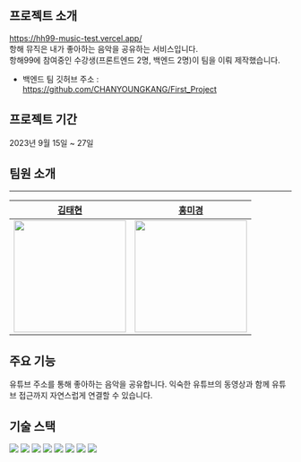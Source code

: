 ## 프로젝트 소개
https://hh99-music-test.vercel.app/  
항해 뮤직은 내가 좋아하는 음악을 공유하는 서비스입니다.  
항해99에 참여중인 수강생(프론트엔드 2명, 백엔드 2명)이 팀을 이뤄 제작했습니다.  
* 백엔드 팀 깃허브 주소 : https://github.com/CHANYOUNGKANG/First_Project
  
## 프로젝트 기간
2023년 9월 15일 ~ 27일

## 팀원 소개
---
|[김태현](https://github.com/ted0729)|[홍미경](https://github.com/nvnhong)|
|:-:|:-:|
|<img src="https://avatars.githubusercontent.com/u/138233242?v=4" width="200" height="200"/>|<img src="https://avatars.githubusercontent.com/u/134766917?v=4" width="200" height="200"/>|

## 주요 기능
유튜브 주소를 통해 좋아하는 음악을 공유합니다. 익숙한 유튜브의 동영상과 함께 유튜브 접근까지 자연스럽게 연결할 수 있습니다.

## 기술 스택
<div>
 <img src="https://img.shields.io/badge/javascript-F7DF1E?style=for-the-badge&logo=javascript&logoColor=black">
 <img src="https://img.shields.io/badge/styled-component-DB7093?style=for-the-badge&logo=styled-component&logoColor=black">
 <img src="https://img.shields.io/badge/react-61DAFB?style=for-the-badge&logo=react&logoColor=black">
 <img src="https://img.shields.io/badge/redux-764ABC?style=for-the-badge&logo=redux&logoColor=black">
 <img src="https://img.shields.io/badge/reactrouter-CA4245?style=for-the-badge&logo=reactrouter&logoColor=black">
 <img src="https://img.shields.io/badge/reactquery-FF4154?style=for-the-badge&logo=reactquery&logoColor=black">
 <img src="https://img.shields.io/badge/tailwindcss-06B6D4?style=for-the-badge&logo=tailwindcss&logoColor=black">
 <img src="https://img.shields.io/badge/vercel-000000?style=for-the-badge&logo=vercel&logoColor=white">
</div>
